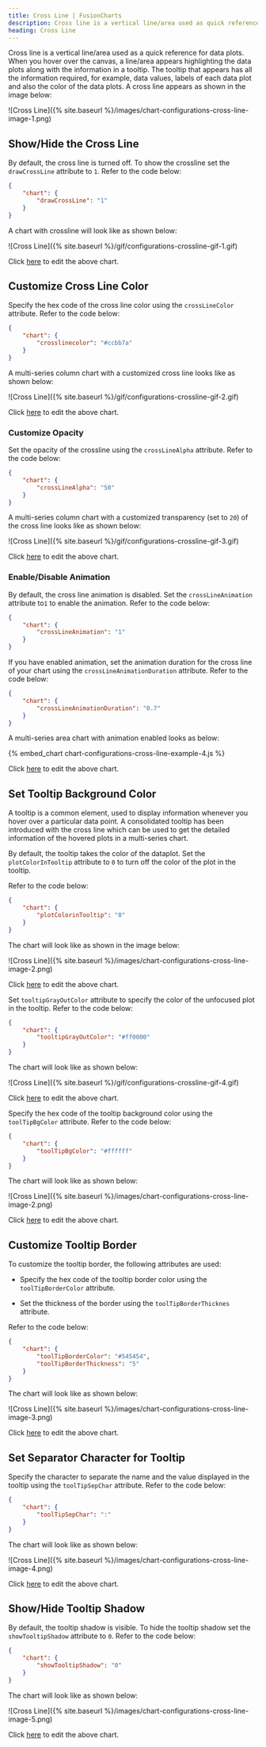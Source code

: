 ```yaml
---
title: Cross Line | FusionCharts
description: Cross line is a vertical line/area used as quick reference for the data plots. The tooltip that appears is consolidated with all the information required.
heading: Cross Line
---
```


Cross line is a vertical line/area used as a quick reference for data plots. When you hover over the canvas, a line/area appears highlighting the data plots along with the information in a tooltip. The tooltip that appears has all the information required, for example, data values, labels of each data plot and also the color of the data plots. A cross line appears as shown in the image below:

![Cross Line]({% site.baseurl %}/images/chart-configurations-cross-line-image-1.png)

## Show/Hide the Cross Line

By default, the cross line is turned off. To show the crossline set the `drawCrossLine` attribute to `1`. Refer to the code below:

```json
{
    "chart": {
        "drawCrossLine": "1"
    }
}
 ```

A chart with crossline will look like as shown below:

![Cross Line]({% site.baseurl %}/gif/configurations-crossline-gif-1.gif)

Click [here](http://jsfiddle.net/fusioncharts/sh917yad/) to edit the above chart.

## Customize Cross Line Color

Specify the hex code of the cross line color using the `crossLineColor` attribute. Refer to the code below:

```json
{
    "chart": {
        "crosslinecolor": "#ccbb7a"
    }
}
```

A multi-series column chart with a customized cross line looks like as shown below:

![Cross Line]({% site.baseurl %}/gif/configurations-crossline-gif-2.gif)

Click [here](http://jsfiddle.net/fusioncharts/7yvjb38s/) to edit the above chart.

### Customize Opacity

Set the opacity of the crossline using the `crossLineAlpha` attribute. Refer to the code below:

```json
{
    "chart": {
        "crossLineAlpha": "50"
    }
}
```

A multi-series column chart with a customized transparency (set to `20`) of the cross line looks like as shown below:

![Cross Line]({% site.baseurl %}/gif/configurations-crossline-gif-3.gif)

Click [here](http://jsfiddle.net/fusioncharts/e94enLv1/) to edit the above chart.

### Enable/Disable Animation

By default, the cross line animation is disabled. Set the `crossLineAnimation` attribute to`1` to enable the animation. Refer to the code below:

```json
{
    "chart": {
        "crossLineAnimation": "1"
    }
}
```

If you have enabled animation, set the animation duration for the cross line of your chart using the `crossLineAnimationDuration` attribute. Refer to the code below:

```json
{
    "chart": {
        "crossLineAnimationDuration": "0.7"
    }
}
```

A multi-series area chart with animation enabled looks as below:

{% embed_chart chart-configurations-cross-line-example-4.js %}

Click [here](http://jsfiddle.net/fusioncharts/jLcL5eaz/) to edit the above chart.

## Set Tooltip Background Color

A tooltip is a common element, used to display information whenever you hover over a particular data point. A consolidated tooltip has been introduced with the cross line which can be used to get the detailed information of the hovered plots in a multi-series chart. 

By default, the tooltip takes the color of the dataplot. Set the `plotColorInTooltip` attribute to `0`  to turn off the color of the plot in the tooltip. 

Refer to the code below:

```json
{
    "chart": {
        "plotColorinTooltip": "0"
    }
}
```

The chart will look like as shown in the image below:

![Cross Line]({% site.baseurl %}/images/chart-configurations-cross-line-image-2.png)

Click [here](http://jsfiddle.net/fusioncharts/uyymusv0/) to edit the above chart.

Set `tooltipGrayOutColor` attribute to specify the color of the unfocused plot in the tooltip. Refer to the code below:

```json
{
    "chart": {
        "tooltipGrayOutColor": "#ff0000"
    }
}
```

The chart will look like as shown below:

![Cross Line]({% site.baseurl %}/gif/configurations-crossline-gif-4.gif)

Click [here](http://jsfiddle.net/fusioncharts/46por5dL/) to edit the above chart.

Specify the hex code of the tooltip background color using the `toolTipBgColor` attribute. Refer to the code below:

```json
{
    "chart": {
        "toolTipBgColor": "#ffffff"
    }
}
```

The chart will look like as shown below:

![Cross Line]({% site.baseurl %}/images/chart-configurations-cross-line-image-2.png)

Click [here](http://jsfiddle.net/fusioncharts/x2jvt5rh/) to edit the above chart.

## Customize Tooltip Border

To customize the tooltip border, the following attributes are used:

* Specify the hex code of the tooltip border color using the `toolTipBorderColor` attribute. 

* Set the thickness of the border using the `toolTipBorderThicknes` attribute.

Refer to the code below: 

```json
{
    "chart": {
        "toolTipBorderColor": "#545454",
        "toolTipBorderThickness": "5"
    }
}
```

The chart will look like as shown below:

![Cross Line]({% site.baseurl %}/images/chart-configurations-cross-line-image-3.png)

Click [here](http://jsfiddle.net/fusioncharts/zn0aqdze/) to edit the above chart.

## Set Separator Character for Tooltip

Specify the character to separate the name and the value displayed in the tooltip using the `toolTipSepChar` attribute. Refer to the code below:

```json
{
    "chart": {
        "toolTipSepChar": ":"
    }
}
```

The chart will look like as shown below:

![Cross Line]({% site.baseurl %}/images/chart-configurations-cross-line-image-4.png)

Click [here](http://jsfiddle.net/fusioncharts/xjbv3pq8/) to edit the above chart.

## Show/Hide Tooltip Shadow

By default, the tooltip shadow is visible. To hide the tooltip shadow set the `showTooltipShadow` attribute to `0`. Refer to the code below:

```json
{
    "chart": {
        "showTooltipShadow": "0"
    }
}
```

The chart will look like as shown below:

![Cross Line]({% site.baseurl %}/images/chart-configurations-cross-line-image-5.png)

Click [here](http://jsfiddle.net/fusioncharts/1rbzf7q7/) to edit the above chart.